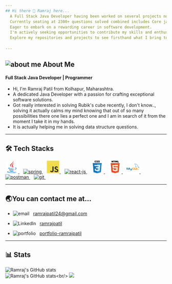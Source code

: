 ```yaml
---
## Hi there 👋 Ramraj here...
  A Full Stack Java Developer having been worked on several projects now from conceptualization, design and development in both areas front-end as well as back-end.
  Currently seating at 2300+ questions solved combined includes Core java, J2EE, Spring core, Spring MVC, RESTful APIs, Spring Boot and MySQL Queries.
  Eager to embark on a rewarding career in software development.
  I'm actively seeking opportunities to contribute my skills and enthusiasm to innovative software projects.
  Explore my repositories and projects to see firsthand what I bring to the table!

---
```

## <img width="26" height="26" alt="about me" src="https://user-images.githubusercontent.com/101383047/189491727-7a027ae4-6a8f-41e5-a38b-34cba60a7a0c.png"> About Me
#### Full Stack Java Developer | Programmer
* Hi, I'm Ramraj Patil from Kolhapur, Maharashtra.
* A dedicated Java Developer with a passion for crafting exceptional software solutions.
* Got really interested in solving Rubik's cube recently, I don't know.., solving it actually calms my mind knowing that out of so many possibilities there one lies a perfect one and I am in search of it from the moment I take it in my hands.
* It is actually helping me in solving data structure questions.

---
## 🛠️ Tech Stacks
<p align="left"> 
<a href="https://www.java.com" target="_blank" rel="noreferrer"> <img src="https://raw.githubusercontent.com/devicons/devicon/master/icons/java/java-original.svg" alt="java" width="40" height="40"/> </a> &nbsp;&nbsp;
<a href="https://spring.io/" target="_blank" rel="noreferrer"> <img src="https://www.vectorlogo.zone/logos/springio/springio-icon.svg" alt="spring" width="40" height="40"/> </a> &nbsp;&nbsp;
<a href="https://developer.mozilla.org/en-US/docs/Web/JavaScript" target="_blank" rel="noreferrer"> <img src="https://raw.githubusercontent.com/devicons/devicon/master/icons/javascript/javascript-original.svg" alt="javascript" width="40" height="40"/> </a> &nbsp;&nbsp;
<a href="https://react.dev/learn" target="_blank" rel="noreferrer"> <img src="https://media.dev.to/cdn-cgi/image/width=1080,height=1080,fit=cover,gravity=auto,format=auto/https%3A%2F%2Fdev-to-uploads.s3.amazonaws.com%2Fuploads%2Farticles%2F096baapsqqt9fks0us99.png" alt="react-js" width="40" height="40"/> </a> &nbsp;&nbsp;
<a href="https://www.w3schools.com/css/" target="_blank" rel="noreferrer"> <img src="https://raw.githubusercontent.com/devicons/devicon/master/icons/css3/css3-original-wordmark.svg" alt="css3" width="40" height="40"/> </a> &nbsp;&nbsp;
<a href="https://www.w3.org/html/" target="_blank" rel="noreferrer"> <img src="https://raw.githubusercontent.com/devicons/devicon/master/icons/html5/html5-original-wordmark.svg" alt="html5" width="40" height="40"/> </a> &nbsp;&nbsp;
<a href="https://www.mysql.com/" target="_blank" rel="noreferrer"> <img src="https://raw.githubusercontent.com/devicons/devicon/master/icons/mysql/mysql-original-wordmark.svg" alt="mysql" width="40" height="40"/> </a> &nbsp;&nbsp;
<a href="https://postman.com" target="_blank" rel="noreferrer"> <img src="https://www.vectorlogo.zone/logos/getpostman/getpostman-icon.svg" alt="postman" width="40" height="40"/> </a> &nbsp;&nbsp;
<a href="https://git-scm.com/" target="_blank" rel="noreferrer"> <img src="https://www.vectorlogo.zone/logos/git-scm/git-scm-icon.svg" alt="git" width="40" height="40"/> </a> &nbsp;&nbsp;
</p>

---
## 🌏You can contact me at...

- <img width="26" height="26" alt="email" src="https://user-images.githubusercontent.com/101383047/189492660-adb48aa4-e0c0-417b-9268-db71d99d389f.png"> &nbsp; ramrajpatil24@gmail.com

- <img width="26" height="26" alt="LinkedIn" src="https://user-images.githubusercontent.com/101383047/189492379-0165edd5-b873-4df7-b85b-8fe8e624694c.png"> &nbsp; [ramrajpatil](https://www.linkedin.com/in/ramraj-patil-6152a0190/)
- <img width="26" height="26" alt="portfolio" src="https://user-images.githubusercontent.com/101383047/189492615-0328a147-4f33-432b-96d2-afcd69a20e51.png"> &nbsp; [portfolio-ramrajpatil](https://portfolio-ramrajpatil24.netlify.app/)


---
## 📊 Stats

![Ramraj's  GitHub stats](https://github-readme-stats.vercel.app/api?username=ramrajpatil&theme=tokyonight&show_icons=true)<br/>
![Ramraj's  GitHub stats](https://github-readme-streak-stats.herokuapp.com/?user=ramrajpatil&theme=dark&hide_border=true")<br/>
![](https://activity-graph.herokuapp.com/graph?username=ramrajpatil&amp;hide_border=true&amp;bg_color=151515&amp;color=fff&amp;line=f28a00&amp;point=f28a00)<br/>
